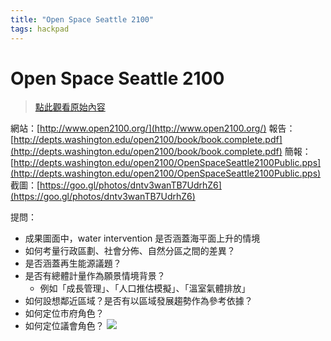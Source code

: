 ```yaml
---
title: "Open Space Seattle 2100"
tags: hackpad
---
```


# Open Space Seattle 2100

> [點此觀看原始內容](https://g0v.hackpad.tw/9ilYagsmYtl)

網站：[http://www.open2100.org/](http://www.open2100.org/)
報告：[http://depts.washington.edu/open2100/book/book.complete.pdf](http://depts.washington.edu/open2100/book/book.complete.pdf)
簡報：[http://depts.washington.edu/open2100/OpenSpaceSeattle2100Public.pps](http://depts.washington.edu/open2100/OpenSpaceSeattle2100Public.pps)
截圖：[https://goo.gl/photos/dntv3wanTB7UdrhZ6](https://goo.gl/photos/dntv3wanTB7UdrhZ6)

提問：
- 成果圖面中，water intervention 是否涵蓋海平面上升的情境
- 如何考量行政區劃、社會分佈、自然分區之間的差異？
- 是否涵蓋再生能源議題？
- 是否有總體計量作為願景情境背景？
    - 例如「成長管理」、「人口推估模擬」、「溫室氣體排放」
- 如何設想鄰近區域？是否有以區域發展趨勢作為參考依據？
- 如何定位市府角色？
- 如何定位議會角色？
![](https://g0vhackmd.blob.core.windows.net/g0v-hackmd-images/upload_876c5fb2ca7aeb3680c14eb5825f5832)


